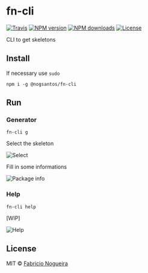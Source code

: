 # fn-cli

[![Travis](https://img.shields.io/travis/nogsantos/fn-cli.svg?style=flat-square)](https://travis-ci.org/nogsantos/fn-cli)
[![NPM version](https://img.shields.io/npm/v/@nogsantos/fn-cli.svg?style=flat-square)](https://www.npmjs.com/package/@nogsantos/fn-cli)
[![NPM downloads](https://img.shields.io/npm/dm/@nogsantos/fn-cli.svg?style=flat-square)](https://www.npmjs.com/package/@nogsantos/fn-cli)
[![License](https://img.shields.io/github/license/mashape/apistatus.svg?style=flat-square)](https://opensource.org/licenses/MIT)

CLI to get skeletons

## Install

If necessary use ```sudo```

```shell
npm i -g @nogsantos/fn-cli
```

## Run

### Generator

```shell
fn-cli g
```

Select the skeleton

![Select](https://res.cloudinary.com/nogsantos/image/upload/v1517511037/Screenshot_from_2018-02-01_16-45-25_eplold.png)

Fill in some informations

![Package info](https://res.cloudinary.com/nogsantos/image/upload/v1517511037/Screenshot_from_2018-02-01_16-45-56_erhv4b.png)

### Help

```shell
fn-cli help
```

[WIP]

![Help](https://res.cloudinary.com/nogsantos/image/upload/v1517511037/Screenshot_from_2018-02-01_16-45-04_eaa3sv.png)

## License

MIT © [Fabricio Nogueira](http://fabricionogueira.me)
